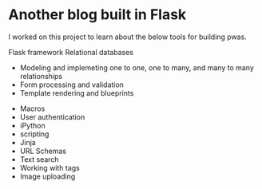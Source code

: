 # Another blog built in Flask

I worked on this project to learn about the below tools for building pwas.

Flask framework
Relational databases

- Modeling and implemeting one to one, one to many, and many to many relationships
- Form processing and validation
- Template rendering and blueprints

* Macros
* User authentication
* iPython
* scripting
* Jinja
* URL Schemas
* Text search
* Working with tags
* Image uploading

